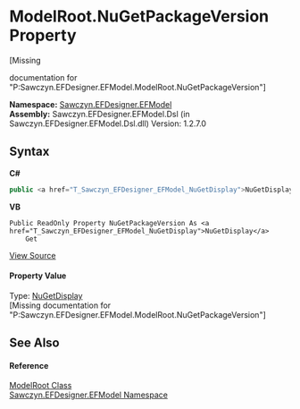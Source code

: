 # ModelRoot.NuGetPackageVersion Property 
 

\[Missing <summary> documentation for "P:Sawczyn.EFDesigner.EFModel.ModelRoot.NuGetPackageVersion"\]

**Namespace:**&nbsp;<a href="N_Sawczyn_EFDesigner_EFModel">Sawczyn.EFDesigner.EFModel</a><br />**Assembly:**&nbsp;Sawczyn.EFDesigner.EFModel.Dsl (in Sawczyn.EFDesigner.EFModel.Dsl.dll) Version: 1.2.7.0

## Syntax

**C#**<br />
``` C#
public <a href="T_Sawczyn_EFDesigner_EFModel_NuGetDisplay">NuGetDisplay</a> NuGetPackageVersion { get; }
```

**VB**<br />
``` VB
Public ReadOnly Property NuGetPackageVersion As <a href="T_Sawczyn_EFDesigner_EFModel_NuGetDisplay">NuGetDisplay</a>
	Get
```

<a href="https://github.com/msawczyn/EFDesigner/tree/master/src/Dsl/CustomCode/Partials/ModelRoot.cs#L216" title="View the source code">View Source</a><br />

#### Property Value
Type: <a href="T_Sawczyn_EFDesigner_EFModel_NuGetDisplay">NuGetDisplay</a><br />\[Missing <value> documentation for "P:Sawczyn.EFDesigner.EFModel.ModelRoot.NuGetPackageVersion"\]

## See Also


#### Reference
<a href="T_Sawczyn_EFDesigner_EFModel_ModelRoot">ModelRoot Class</a><br /><a href="N_Sawczyn_EFDesigner_EFModel">Sawczyn.EFDesigner.EFModel Namespace</a><br />